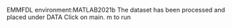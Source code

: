 EMMFDL
environment:MATLAB2021b
The dataset has been processed and placed under DATA
Click on main. m to run

